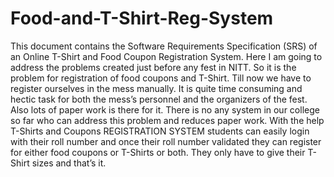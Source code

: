 Food-and-T-Shirt-Reg-System
===========================

This document contains the Software Requirements Specification (SRS) of an Online T-Shirt and Food Coupon Registration 
System. Here I am going to address the problems created just before any fest in NITT. So it is the problem for 
registration of food coupons and T-Shirt. Till now we have to register ourselves in the mess manually. It is quite 
time consuming and hectic task for both the mess’s personnel and the organizers of the fest. Also lots of paper work 
is there for it. There is no any system in our college so far who can address this problem and reduces paper work. 
With the help T-Shirts and Coupons REGISTRATION SYSTEM students can easily login with their roll number and once their 
roll number validated they can register for either food coupons or T-Shirts or both. They only have to give their 
T-Shirt sizes and that’s it.

